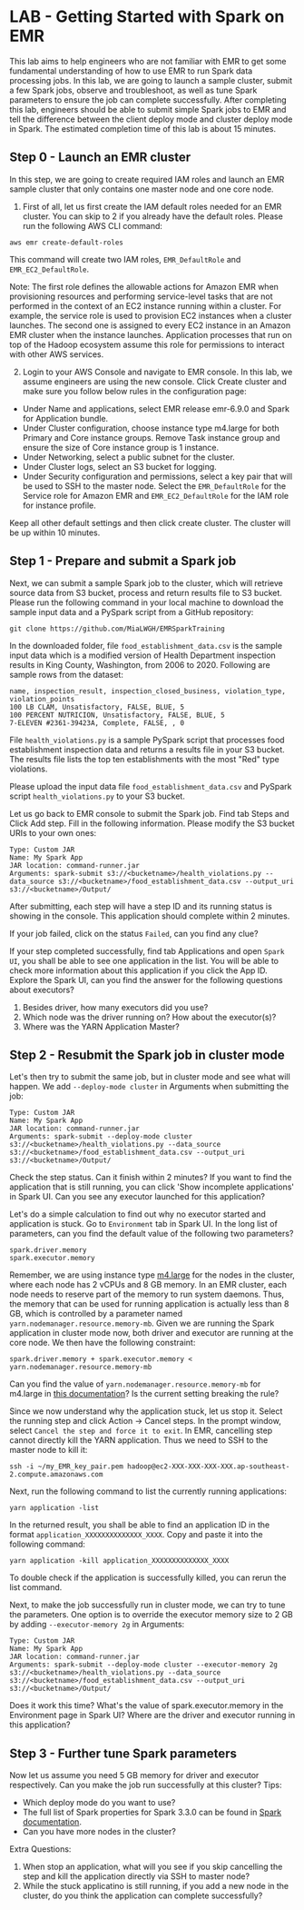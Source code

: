 # LAB - Getting Started with Spark on EMR
This lab aims to help engineers who are not familiar with EMR to get some fundamental understanding of how to use EMR to run Spark data processing jobs. In this lab, we are going to launch a sample cluster, submit a few Spark jobs, observe and troubleshoot, as well as tune Spark parameters to ensure the job can complete successfully. After completing this lab, engineers should be able to submit simple Spark jobs to EMR and tell the difference between the client deploy mode and cluster deploy mode in Spark. The estimated completion time of this lab is about 15 minutes. 

## Step 0 - Launch an EMR cluster
In this step, we are going to create required IAM roles and launch an EMR sample cluster that only contains one master node and one core node. 

1. First of all, let us first create the IAM default roles needed for an EMR cluster. You can skip to 2 if you already have the default roles. Please run the following AWS CLI command:
```
aws emr create-default-roles
```
This command will create two IAM roles, `EMR_DefaultRole` and `EMR_EC2_DefaultRole`. 

Note: The first role defines the allowable actions for Amazon EMR when provisioning resources and performing service-level tasks that are not       performed in the context of an EC2 instance running within a cluster. For example, the service role is used to provision EC2 instances when a cluster launches. The second one is assigned to every EC2 instance in an Amazon EMR cluster when the instance launches. Application processes that run on top of the Hadoop ecosystem assume this role for permissions to interact with other AWS services.

2. Login to your AWS Console and navigate to EMR console. In this lab, we assume engineers are using the new console. Click Create cluster and make sure you follow below rules in the configuration page:
  + Under Name and applications, select EMR release emr-6.9.0 and Spark for Application bundle.
  + Under Cluster configuration, choose instance type m4.large for both Primary and Core instance groups. Remove Task instance group and ensure the size of Core instance group is 1 instance.
  + Under Networking, select a public subnet for the cluster.
  + Under Cluster logs, select an S3 bucket for logging. 
  + Under Security configuration and permissions, select a key pair that will be used to SSH to the master node. Select the `EMR_DefaultRole` for the Service role for Amazon EMR and `EMR_EC2_DefaultRole` for the IAM role for instance profile.
  
Keep all other default settings and then click create cluster. The cluster will be up within 10 minutes. 
  
## Step 1 - Prepare and submit a Spark job
Next, we can submit a sample Spark job to the cluster, which will retrieve source data from S3 bucket, process and return results file to S3 bucket. Please run the following command in your local machine to download the sample input data and a PySpark script from a GitHub repository:
```
git clone https://github.com/MiaLWGH/EMRSparkTraining
```
In the downloaded folder, file `food_establishment_data.csv` is the sample input data which is a modified version of Health Department inspection results in King County, Washington, from 2006 to 2020. Following are sample rows from the dataset:
```
name, inspection_result, inspection_closed_business, violation_type, violation_points
100 LB CLAM, Unsatisfactory, FALSE, BLUE, 5
100 PERCENT NUTRICION, Unsatisfactory, FALSE, BLUE, 5
7-ELEVEN #2361-39423A, Complete, FALSE, , 0
```
File `health_violations.py` is a sample PySpark script that processes food establishment inspection data and returns a results file in your S3 bucket. The results file lists the top ten establishments with the most "Red" type violations.

Please upload the input data file `food_establishment_data.csv` and PySpark script `health_violations.py` to your S3 bucket. 

Let us go back to EMR console to submit the Spark job. Find tab Steps and Click Add step. Fill in the following information. Please modify the S3 bucket URIs to your own ones:
```
Type: Custom JAR
Name: My Spark App
JAR location: command-runner.jar
Arguments: spark-submit s3://<bucketname>/health_violations.py --data_source s3://<bucketname>/food_establishment_data.csv --output_uri s3://<bucketname>/Output/
```
After submitting, each step will have a step ID and its running status is showing in the console. This application should complete within 2 minutes. 

If your job failed, click on the status `Failed`, can you find any clue?

If your step completed successfully, find tab Applications and open `Spark UI`, you shall be able to see one application in the list. You will be able to check more information about this application if you click the App ID. Explore the Spark UI, can you find the answer for the following questions about executors?
1. Besides driver, how many executors did you use?
2. Which node was the driver running on? How about the executor(s)?
3. Where was the YARN Application Master?

## Step 2 - Resubmit the Spark job in cluster mode
Let's then try to submit the same job, but in cluster mode and see what will happen. We add `--deploy-mode cluster` in Arguments when submitting the job:
```
Type: Custom JAR
Name: My Spark App
JAR location: command-runner.jar
Arguments: spark-submit --deploy-mode cluster s3://<bucketname>/health_violations.py --data_source s3://<bucketname>/food_establishment_data.csv --output_uri s3://<bucketname>/Output/
```
Check the step status. Can it finish within 2 minutes? If you want to find the application that is still running, you can click 'Show incomplete applications' in Spark UI. Can you see any executor launched for this application?

Let's do a simple calculation to find out why no executor started and application is stuck. Go to `Environment` tab in Spark UI. In the long list of parameters, can you find the default value of the following two parameters?
```
spark.driver.memory
spark.executor.memory
```
Remember, we are using instance type [m4.large](https://aws.amazon.com/ec2/instance-types/) for the nodes in the cluster, where each node has 2 vCPUs and 8 GB memory. In an EMR cluster, each node needs to reserve part of the memory to run system daemons. Thus, the memory that can be used for running application is actually less than 8 GB, which is controlled by a parameter named `yarn.nodemanager.resource.memory-mb`. Given we are running the Spark application in cluster mode now, both driver and executor are running at the core node. We then have the following constraint:
```
spark.driver.memory + spark.executor.memory < yarn.nodemanager.resource.memory-mb
```
Can you find the value of `yarn.nodemanager.resource.memory-mb` for m4.large in [this documentation](https://docs.aws.amazon.com/emr/latest/ReleaseGuide/emr-hadoop-task-config.html#emr-hadoop-task-config-m4)? Is the current setting breaking the rule?

Since we now understand why the application stuck, let us stop it. Select the running step and click Action -> Cancel steps. In the prompt window, select `Cancel the step and force it to exit`. In EMR, cancelling step cannot directly kill the YARN application. Thus we need to SSH to the master node to kill it:
```
ssh -i ~/my_EMR_key_pair.pem hadoop@ec2-XXX-XXX-XXX-XXX.ap-southeast-2.compute.amazonaws.com
```
Next, run the following command to list the currently running applications:
```
yarn application -list
```
In the returned result, you shall be able to find an application ID in the format `application_XXXXXXXXXXXXXX_XXXX`. Copy and paste it into the following command:
```
yarn application -kill application_XXXXXXXXXXXXXX_XXXX
```
To double check if the application is successfully killed, you can rerun the list command. 

Next, to make the job successfully run in cluster mode, we can try to tune the parameters. One option is to override the executor memory size to 2 GB by adding `--executor-memory 2g` in Arguments:
```
Type: Custom JAR
Name: My Spark App
JAR location: command-runner.jar
Arguments: spark-submit --deploy-mode cluster --executor-memory 2g s3://<bucketname>/health_violations.py --data_source s3://<bucketname>/food_establishment_data.csv --output_uri s3://<bucketname>/Output/
```
Does it work this time? What's the value of spark.executor.memory in the Environment page in Spark UI? Where are the driver and executor running in this application?

## Step 3 - Further tune Spark parameters
Now let us assume you need 5 GB memory for driver and executor respectively. Can you make the job run successfully at this cluster?
Tips:
+ Which deploy mode do you want to use?
+ The full list of Spark properties for Spark 3.3.0 can be found in [Spark documentation](https://spark.apache.org/docs/3.3.0/configuration.html).
+ Can you have more nodes in the cluster?

Extra Questions:
1. When stop an application, what will you see if you skip cancelling the step and kill the application directly via SSH to master node?
2. While the stuck applicatino is still running, if you add a new node in the cluster, do you think the application can complete successfully?
